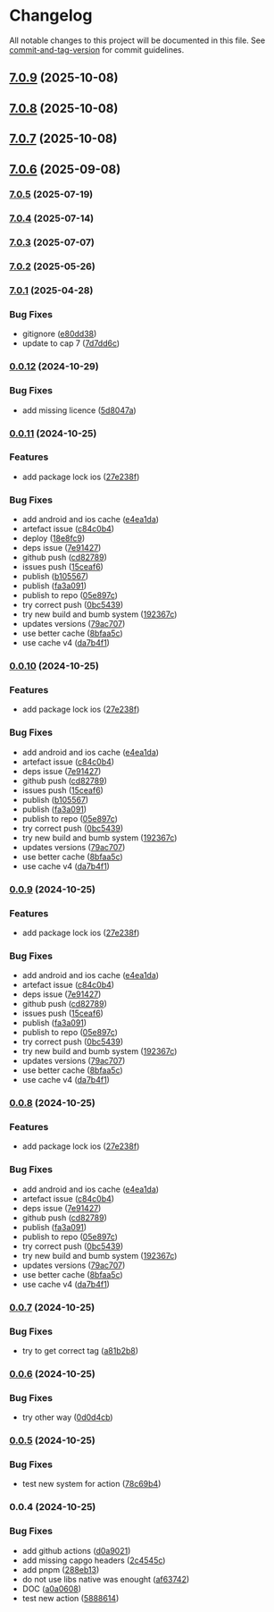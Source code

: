 # Changelog

All notable changes to this project will be documented in this file. See [commit-and-tag-version](https://github.com/absolute-version/commit-and-tag-version) for commit guidelines.

## [7.0.9](https://github.com/Cap-go/capacitor-downloader/compare/7.0.8...7.0.9) (2025-10-08)

## [7.0.8](https://github.com/Cap-go/capacitor-downloader/compare/7.0.7...7.0.8) (2025-10-08)

## [7.0.7](https://github.com/Cap-go/capacitor-downloader/compare/7.0.6...7.0.7) (2025-10-08)

## [7.0.6](https://github.com/Cap-go/capacitor-downloader/compare/7.0.5...7.0.6) (2025-09-08)

### [7.0.5](https://github.com/Cap-go/capacitor-downloader/compare/7.0.4...7.0.5) (2025-07-19)

### [7.0.4](https://github.com/Cap-go/capacitor-downloader/compare/7.0.3...7.0.4) (2025-07-14)

### [7.0.3](https://github.com/Cap-go/capacitor-downloader/compare/7.0.2...7.0.3) (2025-07-07)

### [7.0.2](https://github.com/Cap-go/capacitor-downloader/compare/7.0.1...7.0.2) (2025-05-26)

### [7.0.1](https://github.com/Cap-go/capacitor-downloader/compare/v0.0.12...v7.0.1) (2025-04-28)


### Bug Fixes

* gitignore ([e80dd38](https://github.com/Cap-go/capacitor-downloader/commit/e80dd380c0bb9eced645c68435060a969fb86643))
* update to cap 7 ([7d7dd6c](https://github.com/Cap-go/capacitor-downloader/commit/7d7dd6c064ba5f74f27101ab23916bdab31e5c8e))

### [0.0.12](https://github.com/Cap-go/capacitor-downloader/compare/v0.0.11...v0.0.12) (2024-10-29)


### Bug Fixes

* add missing licence ([5d8047a](https://github.com/Cap-go/capacitor-downloader/commit/5d8047a11f9c2113378797cb2bed92cf43c7a914))

### [0.0.11](https://github.com/Cap-go/capacitor-downloader/compare/0.0.7...0.0.11) (2024-10-25)


### Features

* add package lock ios ([27e238f](https://github.com/Cap-go/capacitor-downloader/commit/27e238f1461b68381851103f58edc888c0344ac8))


### Bug Fixes

* add android and ios cache ([e4ea1da](https://github.com/Cap-go/capacitor-downloader/commit/e4ea1dad4e3bb7f6a405fdb87109c973ea6b249c))
* artefact issue ([c84c0b4](https://github.com/Cap-go/capacitor-downloader/commit/c84c0b4532cedc05481c648afff8052c2c326c92))
* deploy ([18e8fc9](https://github.com/Cap-go/capacitor-downloader/commit/18e8fc966ab0cbd0642f58b6d0a82aa98be05b7b))
* deps issue ([7e91427](https://github.com/Cap-go/capacitor-downloader/commit/7e91427829473de5b41b3c400391e28563ae30ba))
* github push ([cd82789](https://github.com/Cap-go/capacitor-downloader/commit/cd82789cc9d05d9d1e98cbd4b6fd77b9029fc7f8))
* issues push ([15ceaf6](https://github.com/Cap-go/capacitor-downloader/commit/15ceaf68116cacde5efff7192105d956486d7267))
* publish ([b105567](https://github.com/Cap-go/capacitor-downloader/commit/b10556707c8233a38e79ff239bf20a05b76805d0))
* publish ([fa3a091](https://github.com/Cap-go/capacitor-downloader/commit/fa3a09140434d3a262ab15981e181e80e613b970))
* publish to repo ([05e897c](https://github.com/Cap-go/capacitor-downloader/commit/05e897cc7e5277c498788307a65ebed4b9ae8c54))
* try correct push ([0bc5439](https://github.com/Cap-go/capacitor-downloader/commit/0bc54395953c9b6ae982c527f1c69ebe0c1bbbea))
* try new build and bumb system ([192367c](https://github.com/Cap-go/capacitor-downloader/commit/192367c47fe4b76fc552e78aaca42181dab19240))
* updates versions ([79ac707](https://github.com/Cap-go/capacitor-downloader/commit/79ac7078da8a8c633c7f61fc1f96d3dac5881df2))
* use better cache ([8bfaa5c](https://github.com/Cap-go/capacitor-downloader/commit/8bfaa5c8e1adbfd8c2b86fc99fa5d97842b52330))
* use cache v4 ([da7b4f1](https://github.com/Cap-go/capacitor-downloader/commit/da7b4f1fb7f6b2aa3982bec1029f6f77ec4f407a))

### [0.0.10](https://github.com/Cap-go/capacitor-downloader/compare/0.0.7...0.0.10) (2024-10-25)


### Features

* add package lock ios ([27e238f](https://github.com/Cap-go/capacitor-downloader/commit/27e238f1461b68381851103f58edc888c0344ac8))


### Bug Fixes

* add android and ios cache ([e4ea1da](https://github.com/Cap-go/capacitor-downloader/commit/e4ea1dad4e3bb7f6a405fdb87109c973ea6b249c))
* artefact issue ([c84c0b4](https://github.com/Cap-go/capacitor-downloader/commit/c84c0b4532cedc05481c648afff8052c2c326c92))
* deps issue ([7e91427](https://github.com/Cap-go/capacitor-downloader/commit/7e91427829473de5b41b3c400391e28563ae30ba))
* github push ([cd82789](https://github.com/Cap-go/capacitor-downloader/commit/cd82789cc9d05d9d1e98cbd4b6fd77b9029fc7f8))
* issues push ([15ceaf6](https://github.com/Cap-go/capacitor-downloader/commit/15ceaf68116cacde5efff7192105d956486d7267))
* publish ([b105567](https://github.com/Cap-go/capacitor-downloader/commit/b10556707c8233a38e79ff239bf20a05b76805d0))
* publish ([fa3a091](https://github.com/Cap-go/capacitor-downloader/commit/fa3a09140434d3a262ab15981e181e80e613b970))
* publish to repo ([05e897c](https://github.com/Cap-go/capacitor-downloader/commit/05e897cc7e5277c498788307a65ebed4b9ae8c54))
* try correct push ([0bc5439](https://github.com/Cap-go/capacitor-downloader/commit/0bc54395953c9b6ae982c527f1c69ebe0c1bbbea))
* try new build and bumb system ([192367c](https://github.com/Cap-go/capacitor-downloader/commit/192367c47fe4b76fc552e78aaca42181dab19240))
* updates versions ([79ac707](https://github.com/Cap-go/capacitor-downloader/commit/79ac7078da8a8c633c7f61fc1f96d3dac5881df2))
* use better cache ([8bfaa5c](https://github.com/Cap-go/capacitor-downloader/commit/8bfaa5c8e1adbfd8c2b86fc99fa5d97842b52330))
* use cache v4 ([da7b4f1](https://github.com/Cap-go/capacitor-downloader/commit/da7b4f1fb7f6b2aa3982bec1029f6f77ec4f407a))

### [0.0.9](https://github.com/Cap-go/capacitor-downloader/compare/0.0.7...0.0.9) (2024-10-25)


### Features

* add package lock ios ([27e238f](https://github.com/Cap-go/capacitor-downloader/commit/27e238f1461b68381851103f58edc888c0344ac8))


### Bug Fixes

* add android and ios cache ([e4ea1da](https://github.com/Cap-go/capacitor-downloader/commit/e4ea1dad4e3bb7f6a405fdb87109c973ea6b249c))
* artefact issue ([c84c0b4](https://github.com/Cap-go/capacitor-downloader/commit/c84c0b4532cedc05481c648afff8052c2c326c92))
* deps issue ([7e91427](https://github.com/Cap-go/capacitor-downloader/commit/7e91427829473de5b41b3c400391e28563ae30ba))
* github push ([cd82789](https://github.com/Cap-go/capacitor-downloader/commit/cd82789cc9d05d9d1e98cbd4b6fd77b9029fc7f8))
* issues push ([15ceaf6](https://github.com/Cap-go/capacitor-downloader/commit/15ceaf68116cacde5efff7192105d956486d7267))
* publish ([fa3a091](https://github.com/Cap-go/capacitor-downloader/commit/fa3a09140434d3a262ab15981e181e80e613b970))
* publish to repo ([05e897c](https://github.com/Cap-go/capacitor-downloader/commit/05e897cc7e5277c498788307a65ebed4b9ae8c54))
* try correct push ([0bc5439](https://github.com/Cap-go/capacitor-downloader/commit/0bc54395953c9b6ae982c527f1c69ebe0c1bbbea))
* try new build and bumb system ([192367c](https://github.com/Cap-go/capacitor-downloader/commit/192367c47fe4b76fc552e78aaca42181dab19240))
* updates versions ([79ac707](https://github.com/Cap-go/capacitor-downloader/commit/79ac7078da8a8c633c7f61fc1f96d3dac5881df2))
* use better cache ([8bfaa5c](https://github.com/Cap-go/capacitor-downloader/commit/8bfaa5c8e1adbfd8c2b86fc99fa5d97842b52330))
* use cache v4 ([da7b4f1](https://github.com/Cap-go/capacitor-downloader/commit/da7b4f1fb7f6b2aa3982bec1029f6f77ec4f407a))

### [0.0.8](https://github.com/Cap-go/capacitor-downloader/compare/0.0.7...0.0.8) (2024-10-25)


### Features

* add package lock ios ([27e238f](https://github.com/Cap-go/capacitor-downloader/commit/27e238f1461b68381851103f58edc888c0344ac8))


### Bug Fixes

* add android and ios cache ([e4ea1da](https://github.com/Cap-go/capacitor-downloader/commit/e4ea1dad4e3bb7f6a405fdb87109c973ea6b249c))
* artefact issue ([c84c0b4](https://github.com/Cap-go/capacitor-downloader/commit/c84c0b4532cedc05481c648afff8052c2c326c92))
* deps issue ([7e91427](https://github.com/Cap-go/capacitor-downloader/commit/7e91427829473de5b41b3c400391e28563ae30ba))
* github push ([cd82789](https://github.com/Cap-go/capacitor-downloader/commit/cd82789cc9d05d9d1e98cbd4b6fd77b9029fc7f8))
* publish ([fa3a091](https://github.com/Cap-go/capacitor-downloader/commit/fa3a09140434d3a262ab15981e181e80e613b970))
* publish to repo ([05e897c](https://github.com/Cap-go/capacitor-downloader/commit/05e897cc7e5277c498788307a65ebed4b9ae8c54))
* try correct push ([0bc5439](https://github.com/Cap-go/capacitor-downloader/commit/0bc54395953c9b6ae982c527f1c69ebe0c1bbbea))
* try new build and bumb system ([192367c](https://github.com/Cap-go/capacitor-downloader/commit/192367c47fe4b76fc552e78aaca42181dab19240))
* updates versions ([79ac707](https://github.com/Cap-go/capacitor-downloader/commit/79ac7078da8a8c633c7f61fc1f96d3dac5881df2))
* use better cache ([8bfaa5c](https://github.com/Cap-go/capacitor-downloader/commit/8bfaa5c8e1adbfd8c2b86fc99fa5d97842b52330))
* use cache v4 ([da7b4f1](https://github.com/Cap-go/capacitor-downloader/commit/da7b4f1fb7f6b2aa3982bec1029f6f77ec4f407a))

### [0.0.7](https://github.com/Cap-go/capacitor-downloader/compare/0.0.6...0.0.7) (2024-10-25)


### Bug Fixes

* try to get correct tag ([a81b2b8](https://github.com/Cap-go/capacitor-downloader/commit/a81b2b807490de43f03ca21019d6ddefa4b2399b))

### [0.0.6](https://github.com/Cap-go/capacitor-downloader/compare/0.0.5...0.0.6) (2024-10-25)


### Bug Fixes

* try other way ([0d0d4cb](https://github.com/Cap-go/capacitor-downloader/commit/0d0d4cbd0411d66a905de38a98ba8bfd8cd48405))

### [0.0.5](https://github.com/Cap-go/capacitor-downloader/compare/0.0.4...0.0.5) (2024-10-25)


### Bug Fixes

* test new system for action ([78c69b4](https://github.com/Cap-go/capacitor-downloader/commit/78c69b490e5b82d19e061f4681a6568349bba79e))

### 0.0.4 (2024-10-25)


### Bug Fixes

* add github actions ([d0a9021](https://github.com/Cap-go/capacitor-downloader/commit/d0a9021b81ebce4aee8dc5d26e861f8e8a768ccd))
* add missing capgo headers ([2c4545c](https://github.com/Cap-go/capacitor-downloader/commit/2c4545c78440ba4363b2c060937146fbed278ff1))
* add pnpm ([288eb13](https://github.com/Cap-go/capacitor-downloader/commit/288eb1306097efb48b2e9a924a02d86e6191dca0))
* do not use libs native was enought ([af63742](https://github.com/Cap-go/capacitor-downloader/commit/af637422b1b956e355cf021777ba7aeddc137aac))
* DOC ([a0a0608](https://github.com/Cap-go/capacitor-downloader/commit/a0a060848aa56440bb96b5472a191c1f727a1571))
* test new action ([5888614](https://github.com/Cap-go/capacitor-downloader/commit/588861490e5169bb5e1c96c2dafe1aaca0d63daf))

